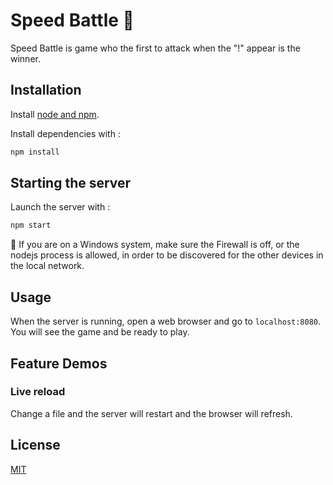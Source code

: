 # Speed Battle 🥊

Speed Battle is game who the first to attack when the "!" appear is the winner.

## Installation

Install [node and npm](https://nodejs.org/en/download/).

Install dependencies with :
```bash
npm install
```

## Starting the server

Launch the server with :
```bash
npm start
```
🚨 If you are on a Windows system, make sure the Firewall is off, or the nodejs process is allowed, in order to be discovered for the other devices in the local network.

## Usage

When the server is running, open a web browser and go to `localhost:8080`.
You will see the game and be ready to play.


## Feature Demos

### Live reload

Change a file and the server will restart and the browser will refresh.

## License
[MIT](https://choosealicense.com/licenses/mit/)
